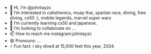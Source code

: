 - 👋 Hi, I’m @johntayzc
- 👀 I’m interested in calisthenics, muay thai, spartan race, diving, free diving, cs50 :), mobile legends, marvel super wars
- 🌱 I’m currently learning cs50 and japanese.
- 💞️ I’m looking to collaborate on ...
- 📫 How to reach me instagram:johntayzc
- 😄 Pronouns: ...
- ⚡ Fun fact: i sky dived at 15,000 feet this year, 2024.

<!---
johntayzc/johntayzc is a ✨ special ✨ repository because its `README.md` (this file) appears on your GitHub profile.
You can click the Preview link to take a look at your changes.
--->

